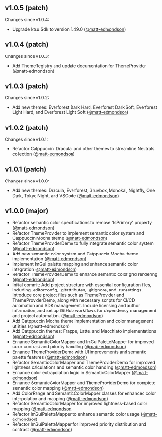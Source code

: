 ## v1.0.5 (patch)

Changes since v1.0.4:

- Upgrade ktsu.Sdk to version 1.49.0 ([@matt-edmondson](https://github.com/matt-edmondson))
## v1.0.4 (patch)

Changes since v1.0.3:

- Add ThemeRegistry and update documentation for ThemeProvider ([@matt-edmondson](https://github.com/matt-edmondson))
## v1.0.3 (patch)

Changes since v1.0.2:

- Add new themes: Everforest Dark Hard, Everforest Dark Soft, Everforest Light Hard, and Everforest Light Soft ([@matt-edmondson](https://github.com/matt-edmondson))
## v1.0.2 (patch)

Changes since v1.0.1:

- Refactor Catppuccin, Dracula, and other themes to streamline Neutrals collection ([@matt-edmondson](https://github.com/matt-edmondson))
## v1.0.1 (patch)

Changes since v1.0.0:

- Add new themes: Dracula, Everforest, Gruvbox, Monokai, Nightfly, One Dark, Tokyo Night, and VSCode ([@matt-edmondson](https://github.com/matt-edmondson))
## v1.0.0 (major)

- Refactor semantic color specifications to remove 'IsPrimary' property ([@matt-edmondson](https://github.com/matt-edmondson))
- Refactor ThemeProvider to implement semantic color system and Catppuccin Mocha theme ([@matt-edmondson](https://github.com/matt-edmondson))
- Refactor ThemeProviderDemo to fully integrate semantic color system ([@matt-edmondson](https://github.com/matt-edmondson))
- Add new semantic color system and Catppuccin Mocha theme implementation ([@matt-edmondson](https://github.com/matt-edmondson))
- Implement ImGui palette mapping and enhance semantic color integration ([@matt-edmondson](https://github.com/matt-edmondson))
- Refactor ThemeProviderDemo to enhance semantic color grid rendering ([@matt-edmondson](https://github.com/matt-edmondson))
- Initial commit: Add project structure with essential configuration files, including .editorconfig, .gitattributes, .gitignore, and .runsettings. Introduce core project files such as ThemeProvider and ThemeProviderDemo, along with necessary scripts for CI/CD automation and SDK management. Include licensing and author information, and set up GitHub workflows for dependency management and project automation. ([@matt-edmondson](https://github.com/matt-edmondson))
- Add Catppuccin Mocha theme implementation and color management utilities ([@matt-edmondson](https://github.com/matt-edmondson))
- Add Catppuccin themes: Frappe, Latte, and Macchiato implementations ([@matt-edmondson](https://github.com/matt-edmondson))
- Enhance SemanticColorMapper and ImGuiPaletteMapper for improved color contrast and priority handling ([@matt-edmondson](https://github.com/matt-edmondson))
- Enhance ThemeProviderDemo with UI improvements and semantic palette features ([@matt-edmondson](https://github.com/matt-edmondson))
- Refactor SemanticColorMapper and ThemeProviderDemo for improved lightness calculations and semantic color handling ([@matt-edmondson](https://github.com/matt-edmondson))
- Enhance color extrapolation logic in SemanticColorMapper ([@matt-edmondson](https://github.com/matt-edmondson))
- Enhance SemanticColorMapper and ThemeProviderDemo for complete semantic color mapping ([@matt-edmondson](https://github.com/matt-edmondson))
- Add ColorRange and SemanticColorMapper classes for enhanced color interpolation and mapping ([@matt-edmondson](https://github.com/matt-edmondson))
- Refactor SemanticColorMapper for improved lightness-based color mapping ([@matt-edmondson](https://github.com/matt-edmondson))
- Refactor ImGuiPaletteMapper to enhance semantic color usage ([@matt-edmondson](https://github.com/matt-edmondson))
- Refactor ImGuiPaletteMapper for improved priority distribution and contrast ([@matt-edmondson](https://github.com/matt-edmondson))
